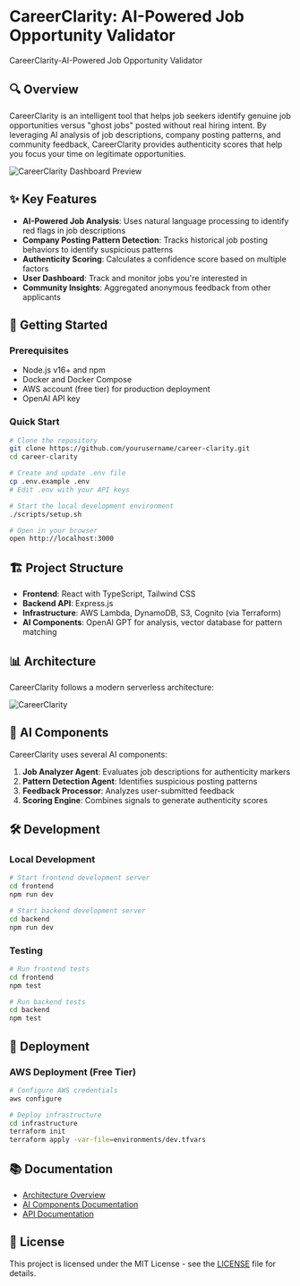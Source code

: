 

# CareerClarity: AI-Powered Job Opportunity Validator

CareerClarity-AI-Powered Job Opportunity Validator

## 🔍 Overview

CareerClarity is an intelligent tool that helps job seekers identify genuine job opportunities versus "ghost jobs" posted without real hiring intent. By leveraging AI analysis of job descriptions, company posting patterns, and community feedback, CareerClarity provides authenticity scores that help you focus your time on legitimate opportunities.

![CareerClarity Dashboard Preview](docs/assets/dashboard-preview.png)

## ✨ Key Features

- **AI-Powered Job Analysis**: Uses natural language processing to identify red flags in job descriptions
- **Company Posting Pattern Detection**: Tracks historical job posting behaviors to identify suspicious patterns
- **Authenticity Scoring**: Calculates a confidence score based on multiple factors
- **User Dashboard**: Track and monitor jobs you're interested in
- **Community Insights**: Aggregated anonymous feedback from other applicants

## 🚀 Getting Started

### Prerequisites

- Node.js v16+ and npm
- Docker and Docker Compose
- AWS account (free tier) for production deployment
- OpenAI API key

### Quick Start

```bash
# Clone the repository
git clone https://github.com/yourusername/career-clarity.git
cd career-clarity

# Create and update .env file
cp .env.example .env
# Edit .env with your API keys

# Start the local development environment
./scripts/setup.sh

# Open in your browser
open http://localhost:3000
```

## 🏗️ Project Structure

- **Frontend**: React with TypeScript, Tailwind CSS
- **Backend API**: Express.js 
- **Infrastructure**: AWS Lambda, DynamoDB, S3, Cognito (via Terraform)
- **AI Components**: OpenAI GPT for analysis, vector database for pattern matching

## 📊 Architecture

CareerClarity follows a modern serverless architecture:

![CareerClarity](https://github.com/user-attachments/assets/14f3d80c-7a28-4167-87a1-9a8d557d8f70)


## 🧠 AI Components

CareerClarity uses several AI components:

1. **Job Analyzer Agent**: Evaluates job descriptions for authenticity markers
2. **Pattern Detection Agent**: Identifies suspicious posting patterns
3. **Feedback Processor**: Analyzes user-submitted feedback
4. **Scoring Engine**: Combines signals to generate authenticity scores

## 🛠️ Development

### Local Development

```bash
# Start frontend development server
cd frontend
npm run dev

# Start backend development server
cd backend
npm run dev
```

### Testing

```bash
# Run frontend tests
cd frontend
npm test

# Run backend tests
cd backend
npm test
```

## 🚢 Deployment

### AWS Deployment (Free Tier)

```bash
# Configure AWS credentials
aws configure

# Deploy infrastructure
cd infrastructure
terraform init
terraform apply -var-file=environments/dev.tfvars
```

## 📚 Documentation

- [Architecture Overview](docs/architecture.md)
- [AI Components Documentation](docs/ai-components.md)
- [API Documentation](docs/api-docs.md)


## 📄 License

This project is licensed under the MIT License - see the [LICENSE](LICENSE) file for details.
